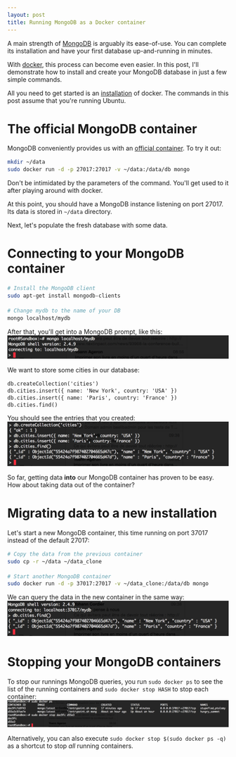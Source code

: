 ```yaml
---
layout: post
title: Running MongoDB as a Docker container
---
```


A main strength of [MongoDB](https://www.mongodb.org/) is arguably its ease-of-use. You can complete its installation and have your first database up-and-running in minutes. 

With [docker](https://www.docker.com/), this process can become even easier. In this post, I'll demonstrate how to install and create your MongoDB database in just a few simple commands. 

All you need to get started is an [installation](https://docs.docker.com/installation/#installation) of docker. The commands in this post assume that you're running Ubuntu.

# The official MongoDB container

MongoDB conveniently provides us with an [official container](https://registry.hub.docker.com/_/mongo/). To try it out:

```bash
mkdir ~/data
sudo docker run -d -p 27017:27017 -v ~/data:/data/db mongo
```

Don't be intimidated by the parameters of the command. You'll get used to it after playing around with docker.

At this point, you should have a MongoDB instance listening on port 27017. Its data is stored in `~/data` directory.

Next, let's populate the fresh database with some data.

# Connecting to your MongoDB container
```bash
# Install the MongoDB client
sudo apt-get install mongodb-clients

# Change mydb to the name of your DB
mongo localhost/mydb
```
After that, you'll get into a MongoDB prompt, like this:
![MongoDB client](/public/imgs/mongodb_client.png)

We want to store some cities in our database:

```
db.createCollection('cities')
db.cities.insert({ name: 'New York', country: 'USA' })
db.cities.insert({ name: 'Paris', country: 'France' })
db.cities.find()
```

You should see the entries that you created:
![MongoDB city query](/public/imgs/mongodb_cities.png)

So far, getting data **into** our MongoDB container has proven to be easy. How about taking data out of the container?

# Migrating data to a new installation
Let's start a new MongoDB container, this time running on port 37017 instead of the default 27017:

```bash
# Copy the data from the previous container
sudo cp -r ~/data ~/data_clone

# Start another MongoDB container
sudo docker run -d -p 37017:27017 -v ~/data_clone:/data/db mongo
```

We can query the data in the new container in the same way:
![MongoDB container on port 37017](/public/imgs/mongodb_verification.png)

# Stopping your MongoDB containers

To stop our runnings MongoDB queries, you run `sudo docker ps` to see the list of the running containers and `sudo docker stop HASH` to stop each container:
![docker ps and docker rm commands](/public/imgs/mongodb_docker_rm.png)

Alternatively, you can also execute `sudo docker stop $(sudo docker ps -q)` as a shortcut to stop *all* running containers.

